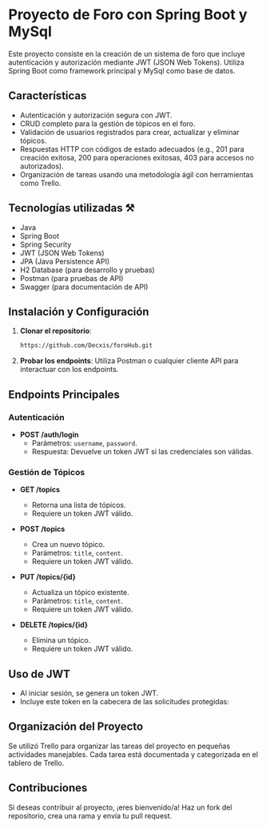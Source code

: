 # Proyecto de Foro con Spring Boot y MySql

Este proyecto consiste en la creación de un sistema de foro que incluye autenticación y autorización mediante JWT (JSON Web Tokens). Utiliza Spring Boot como framework principal y MySql como base de datos.

## Características

- Autenticación y autorización segura con JWT.
- CRUD completo para la gestión de tópicos en el foro.
- Validación de usuarios registrados para crear, actualizar y eliminar tópicos.
- Respuestas HTTP con códigos de estado adecuados (e.g., 201 para creación exitosa, 200 para operaciones exitosas, 403 para accesos no autorizados).
- Organización de tareas usando una metodología ágil con herramientas como Trello.

## Tecnologías utilizadas ⚒️

- Java
- Spring Boot
- Spring Security
- JWT (JSON Web Tokens)
- JPA (Java Persistence API)
- H2 Database (para desarrollo y pruebas)
- Postman (para pruebas de API)
- Swagger (para documentación de API)

## Instalación y Configuración

1. **Clonar el repositorio**:
   ```bash
   https://github.com/Decxis/foroHub.git
   ```

3. **Probar los endpoints**:
   Utiliza Postman o cualquier cliente API para interactuar con los endpoints.

## Endpoints Principales

### Autenticación
- **POST /auth/login**
  - Parámetros: `username`, `password`.
  - Respuesta: Devuelve un token JWT si las credenciales son válidas.

### Gestión de Tópicos
- **GET /topics**
  - Retorna una lista de tópicos.
  - Requiere un token JWT válido.

- **POST /topics**
  - Crea un nuevo tópico.
  - Parámetros: `title`, `content`.
  - Requiere un token JWT válido.

- **PUT /topics/{id}**
  - Actualiza un tópico existente.
  - Parámetros: `title`, `content`.
  - Requiere un token JWT válido.

- **DELETE /topics/{id}**
  - Elimina un tópico.
  - Requiere un token JWT válido.

## Uso de JWT

- Al iniciar sesión, se genera un token JWT.
- Incluye este token en la cabecera de las solicitudes protegidas:


## Organización del Proyecto

Se utilizó Trello para organizar las tareas del proyecto en pequeñas actividades manejables. Cada tarea está documentada y categorizada en el tablero de Trello.


## Contribuciones

Si deseas contribuir al proyecto, ¡eres bienvenido/a! Haz un fork del repositorio, crea una rama y envía tu pull request.

